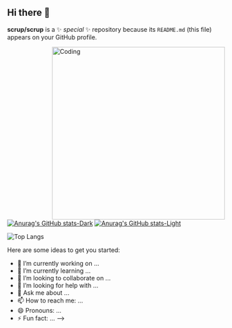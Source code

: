 ## Hi there 👋

**scrup/scrup** is a ✨ _special_ ✨ repository because its `README.md` (this file) appears on your GitHub profile.

  <img align="right" alt="Coding" width="400" src="https://i.pinimg.com/originals/1a/25/13/1a25138b1d5523d3bcc86aa065fc5f18.gif">

[![Anurag's GitHub stats-Dark](https://github-readme-stats.vercel.app/api?username=scrup&show_icons=true&theme=dark#gh-dark-mode-only)](https://github.com/anuraghazra/github-readme-stats#gh-dark-mode-only)
[![Anurag's GitHub stats-Light](https://github-readme-stats.vercel.app/api?username=scrup&show_icons=true&theme=default#gh-light-mode-only)](https://github.com/anuraghazra/github-readme-stats#gh-light-mode-only)

![Top Langs](https://github-readme-stats.vercel.app/api/top-langs/?username=scrup&layout=compact)

Here are some ideas to get you started:

- 🔭 I’m currently working on ...
- 🌱 I’m currently learning ...
- 👯 I’m looking to collaborate on ...
- 🤔 I’m looking for help with ...
- 💬 Ask me about ...
- 📫 How to reach me: ...
- 😄 Pronouns: ...
- ⚡ Fun fact: ...
-->
